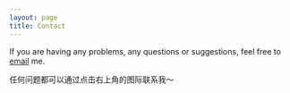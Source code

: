 ```yaml
---
layout: page
title: Contact
---
```


If you are having any problems, any questions or suggestions, feel free to [email](mailto:sunzhen1135@gmail.com) me.

任何问题都可以通过点击右上角的图际联系我～
